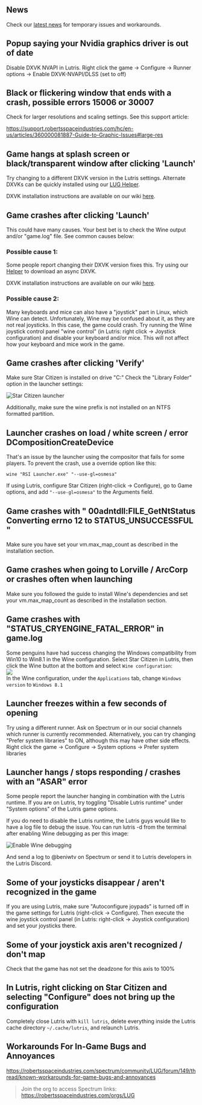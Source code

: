 ## News
Check our [latest news](https://github.com/starcitizen-lug/information-howtos/wiki#news) for temporary issues and workarounds.

## Popup saying your Nvidia graphics driver is out of date
Disable DXVK NVAPI in Lutris. Right click the game -> Configure -> Runner options -> Enable DXVK-NVAPI/DLSS (set to off)

## Black or flickering window that ends with a crash, possible errors 15006 or 30007
Check for larger resolutions and scaling settings.  See this support article:

https://support.robertsspaceindustries.com/hc/en-us/articles/360000081887-Guide-to-Graphic-Issues#large-res

## Game hangs at splash screen or black/transparent window after clicking 'Launch'
Try changing to a different DXVK version in the Lutris settings.  Alternate DXVKs can be quickly installed using our [LUG Helper](https://github.com/starcitizen-lug/lug-helper).

DXVK installation instructions are available on our wiki [here](https://github.com/starcitizen-lug/information-howtos/wiki/Performance-Tuning#dxvk-async).

## Game crashes after clicking 'Launch'
This could have many causes. Your best bet is to check the Wine output and/or "game.log" file. See common causes below:

### Possible cause 1:
Some people report changing their DXVK version fixes this. Try using our [Helper](https://github.com/starcitizen-lug/lug-helper) to download an async DXVK.

DXVK installation instructions are available on our wiki [here](https://github.com/starcitizen-lug/information-howtos/wiki/Performance-Tuning#dxvk-async).

### Possible cause 2:
Many keyboards and mice can also have a "joystick" part in Linux, which Wine can detect. Unfortunately, Wine may be confused about it, as they are not real joysticks. In this case, the game could crash. Try running the Wine joystick control panel "wine control" (in Lutris: right click -> Joystick configuration) and disable your keyboard and/or mice.
This will not affect how your keyboard and mice work in the game.


## Game crashes after clicking 'Verify'
Make sure Star Citizen is installed on drive "C:\" Check the "Library Folder" option in the launcher settings:

![Star Citizen launcher](https://media.discordapp.net/attachments/608349808956276737/927652866389340310/Screenshot_from_2022-01-03_14-56-37.png)

Additionally, make sure the wine prefix is not installed on an NTFS formatted partition.


## Launcher crashes on load / white screen / error DCompositionCreateDevice
That's an issue by the launcher using the compositor that fails for some players.
To prevent the crash, use a override option like this:

`wine "RSI Launcher.exe" "--use-gl=osmesa"`

If using Lutris, configure Star Citizen (right-click -> Configure), go to Game options, and add `"--use-gl=osmesa"` to the Arguments field.


## Game crashes with " 00adntdll:FILE_GetNtStatus Converting errno 12 to STATUS_UNSUCCESSFUL "
Make sure you have set your vm.max_map_count as described in the installation section.


## Game crashes when going to Lorville / ArcCorp or crashes often when launching
Make sure you followed the guide to install Wine's dependencies and set your vm.max_map_count as described in the installation section.


## Game crashes with "STATUS_CRYENGINE_FATAL_ERROR" in game.log
Some penguins have had success changing the Windows compatibility from Win10 to Win8.1 in the Wine configuration. Select Star Citizen in Lutris, then click the Wine button at the bottom and select `Wine configuration`:  
![](https://matrix-client.matrix.org/_matrix/media/r0/download/matrix.org/zKGOXxMOsktqYKqevqeSvYSw)  
In the Wine configuration, under the `Applications` tab, change `Windows version` to `Windows 8.1`


## Launcher freezes within a few seconds of opening
Try using a different runner. Ask on Spectrum or in our social channels which runner is currently recommended. Alternatively, you can try changing "Prefer system libraries" to ON, although this may have other side effects. Right click the game -> Configure -> System options -> Prefer system libraries


## Launcher hangs / stops responding / crashes with an "ASAR" error
Some people report the launcher hanging in combination with the Lutris runtime. If you are on Lutris, try toggling "Disable Lutris runtime" under "System options" of the Lutris game options.

If you do need to disable the Lutris runtime, the Lutris guys would like to have a log file to debug the issue. You can run lutris -d from the terminal after enabling Wine debugging as per this image:

![Enable Wine debugging](https://robertsspaceindustries.com/imager/Xeh-bNe8P9_WE60v7iLpmeXXLzI=/fit-in/400x400/https://cdn.discordapp.com/attachments/540589766811451392/558481590687236096/Peek_2019-03-22_05-43.gif)

And send a log to @beniwtv on Spectrum or send it to Lutris developers in the Lutris Discord.


## Some of your joysticks disappear / aren't recognized in the game
If you are using Lutris, make sure "Autoconfigure joypads" is turned off in the game settings for Lutris (right-click -> Configure).
Then execute the wine joystick control panel (in Lutris: right-click -> Joystick configuration) and set your joysticks there.


## Some of your joystick axis aren't recognized / don't map
Check that the game has not set the deadzone for this axis to 100%


## In Lutris, right clicking on Star Citizen and selecting "Configure" does not bring up the configuration
Completely close Lutris with `kill lutris`, delete everything inside the Lutris cache directory `~/.cache/lutris`, and relaunch Lutris.


## Workarounds For In-Game Bugs and Annoyances
https://robertsspaceindustries.com/spectrum/community/LUG/forum/149/thread/known-workarounds-for-game-bugs-and-annoyances
> Join the org to access Spectrum links: https://robertsspaceindustries.com/orgs/LUG